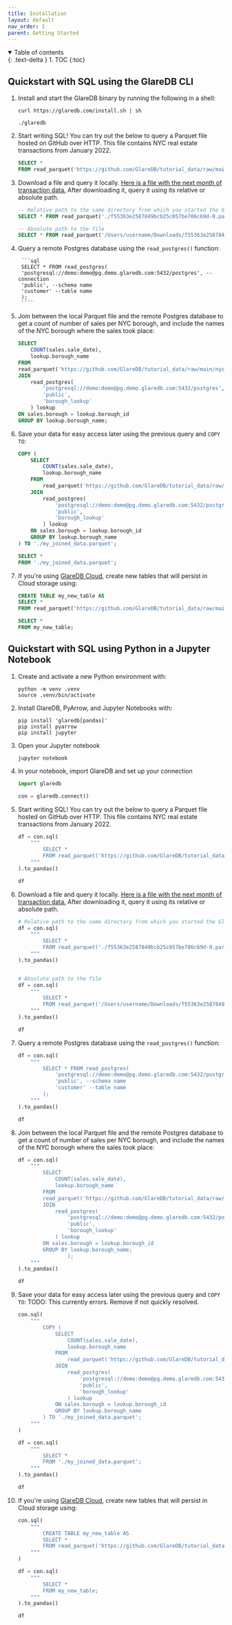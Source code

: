 ```yaml
---
title: Installation
layout: default
nav_order: 1
parent: Getting Started
---
```


<details open markdown="block">
  <summary>
    Table of contents
  </summary>
  {: .text-delta }
1. TOC
{:toc}
</details>

## Quickstart with SQL using the GlareDB CLI

1. Install and start the GlareDB binary by running the following in a shell:

    ```shell
    curl https://glaredb.com/install.sh | sh

    ./glaredb
    ```

2. Start writing SQL! You can try out the below to query a Parquet file hosted
    on GitHub over HTTP. This file contains NYC real estate transactions from
    January 2022.

    ```sql
    SELECT *
    FROM read_parquet('https://github.com/GlareDB/tutorial_data/raw/main/nyc_sales/sale_year=2022/sale_month=1/f55363e2587849bcb25c057be706c69d-0.parquet');
    ```

3. Download a file and query it locally. [Here is a file with the next month
    of transaction data.] After downloading it, query it using its relative or
    absolute path.

    ```sql
    -- Relative path to the same directory from which you started the GlareDB CLI
    SELECT * FROM read_parquet('./f55363e2587849bcb25c057be706c69d-0.parquet');

    -- Absolute path to the file
    SELECT * FROM read_parquet('/Users/username/Downloads/f55363e2587849bcb25c057be706c69d-0.parquet');

    ```

4. Query a remote Postgres database using the `read_postgres()`
    function:

        ```sql
        SELECT * FROM read_postgres(
        'postgresql://demo:demo@pg.demo.glaredb.com:5432/postgres', --connection
        'public', --schema name
        'customer' --table name
        );
        ````

5. Join between the local Parquet file and the remote Postgres database to
    get a count of number of sales per NYC borough, and include the names of the
    NYC borough where the sales took place:

    ```sql
    SELECT
        COUNT(sales.sale_date),
        lookup.borough_name
    FROM
    read_parquet('https://github.com/GlareDB/tutorial_data/raw/main/nyc_sales/sale_year=2022/sale_month=1/f55363e2587849bcb25c057be706c69d-0.parquet') sales
    JOIN
        read_postgres(
            'postgresql://demo:demo@pg.demo.glaredb.com:5432/postgres',
            'public',
            'borough_lookup'
        ) lookup
    ON sales.borough = lookup.borough_id
    GROUP BY lookup.borough_name;
    ```

6. Save your data for easy access later using the previous query and `COPY TO`:

    ```sql
    COPY (
        SELECT
            COUNT(sales.sale_date),
            lookup.borough_name
        FROM
            read_parquet('https://github.com/GlareDB/tutorial_data/raw/main/nyc_sales/sale_year=2022/sale_month=1/f55363e2587849bcb25c057be706c69d-0.parquet') sales
        JOIN
            read_postgres(
                'postgresql://demo:demo@pg.demo.glaredb.com:5432/postgres',
                'public',
                'borough_lookup'
            ) lookup
        ON sales.borough = lookup.borough_id
        GROUP BY lookup.borough_name
    ) TO './my_joined_data.parquet';

    SELECT *
    FROM './my_joined_data.parquet';
    ```

7. If you're using [GlareDB Cloud], create new tables that will
    persist in Cloud storage using:

    ```sql
    CREATE TABLE my_new_table AS
    SELECT *
    FROM read_parquet('https://github.com/GlareDB/tutorial_data/raw/main/nyc_sales/sale_year=2022/sale_month=1/f55363e2587849bcb25c057be706c69d-0.parquet');

    SELECT *
    FROM my_new_table;
    ```

## Quickstart with SQL using Python in a Jupyter Notebook

1. Create and activate a new Python environment with:

   ```shell
   python -m venv .venv
   source .venv/bin/activate
   ```

2. Install GlareDB, PyArrow, and Jupyter Notebooks with:

   ```shell
   pip install 'glaredb[pandas]'
   pip install pyarrow
   pip install jupyter
   ```

3. Open your Jupyter notebook

   ```shell
   jupyter notebook
   ```

4. In your notebook, import GlareDB and set up your connection

   ```python
   import glaredb

   con = glaredb.connect()
   ```

5. Start writing SQL! You can try out the below to query a Parquet file hosted
   on GitHub over HTTP. This file contains NYC real estate transactions from
   January 2022.

   ```python
   df = con.sql(
       """
           SELECT *
           FROM read_parquet('https://github.com/GlareDB/tutorial_data/raw/main/nyc_sales/sale_year=2022/sale_month=1/f55363e2587849bcb25c057be706c69d-0.parquet');
       """
   ).to_pandas()

   df
   ```

6. Download a file and query it locally. [Here is a file with the next month
   of transaction data.] After downloading it, query it using its relative or
   absolute path.

   ```python
   # Relative path to the same directory from which you started the GlareDB CLI
   df = con.sql(
       """
           SELECT *
           FROM read_parquet('./f55363e2587849bcb25c057be706c69d-0.parquet');
       """
   ).to_pandas()


   # Absolute path to the file
   df = con.sql(
       """
           SELECT *
           FROM read_parquet('/Users/username/Downloads/f55363e2587849bcb25c057be706c69d-0.parquet');
       """
   ).to_pandas()

   df
   ```

7. Query a remote Postgres database using the `read_postgres()`
   function:

   ```python
   df = con.sql(
       """
           SELECT * FROM read_postgres(
               'postgresql://demo:demo@pg.demo.glaredb.com:5432/postgres', --connection
               'public', --schema name
               'customer' --table name
           );
       """
   ).to_pandas()

   df
   ```

8. Join between the local Parquet file and the remote Postgres database to
   get a count of number of sales per NYC borough, and include the names of the
   NYC borough where the sales took place:

   ```python
   df = con.sql(
       """
           SELECT
               COUNT(sales.sale_date),
               lookup.borough_name
           FROM
           read_parquet('https://github.com/GlareDB/tutorial_data/raw/main/nyc_sales/sale_year=2022/sale_month=1/f55363e2587849bcb25c057be706c69d-0.parquet') sales
           JOIN
               read_postgres(
                   'postgresql://demo:demo@pg.demo.glaredb.com:5432/postgres',
                   'public',
                   'borough_lookup'
               ) lookup
           ON sales.borough = lookup.borough_id
           GROUP BY lookup.borough_name;
                   );
       """
   ).to_pandas()

   df
   ```

9. Save your data for easy access later using the previous query and `COPY TO`:
   TODO: This currently errors. Remove if not quickly resolved.

   ```python
   con.sql(
       """
           COPY (
               SELECT
                   COUNT(sales.sale_date),
                   lookup.borough_name
               FROM
                   read_parquet('https://github.com/GlareDB/tutorial_data/raw/main/nyc_sales/sale_year=2022/sale_month=1/f55363e2587849bcb25c057be706c69d-0.parquet') sales
               JOIN
                   read_postgres(
                       'postgresql://demo:demo@pg.demo.glaredb.com:5432/postgres',
                       'public',
                       'borough_lookup'
                   ) lookup
               ON sales.borough = lookup.borough_id
               GROUP BY lookup.borough_name
           ) TO './my_joined_data.parquet';
       """
   )

   df = con.sql(
       """
           SELECT *
           FROM './my_joined_data.parquet';
       """
   ).to_pandas()

   df
   ```

10. If you're using [GlareDB Cloud], create new tables that will
    persist in Cloud storage using:

    ```python
    con.sql(
        """
            CREATE TABLE my_new_table AS
            SELECT *
            FROM read_parquet('https://github.com/GlareDB/tutorial_data/raw/main/nyc_sales/sale_year=2022/sale_month=1/f55363e2587849bcb25c057be706c69d-0.parquet');
        """
    )

    df = con.sql(
        """
            SELECT *
            FROM my_new_table;
        """
    ).to_pandas()

    df
    ```

[GlareDB Cloud]: https://console.glaredb.com
[Here is a file with the next month of transaction data.]: https://github.com/GlareDB/tutorial_data/raw/main/nyc_sales/sale_year=2022/sale_month=2/f55363e2587849bcb25c057be706c69d-0.parquet
